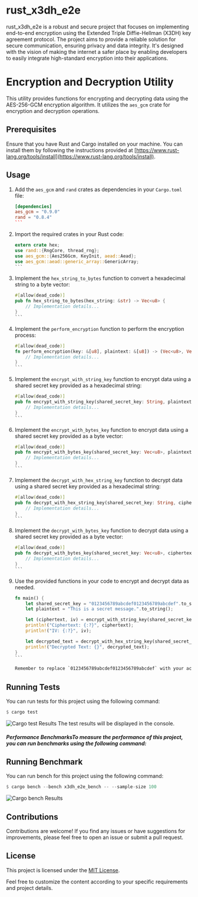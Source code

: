 # rust_x3dh_e2e

rust_x3dh_e2e is a robust and secure project that focuses on implementing end-to-end encryption using the Extended Triple Diffie-Hellman (X3DH) key agreement protocol. The project aims to provide a reliable solution for secure communication, ensuring privacy and data integrity. It's designed with the vision of making the internet a safer place by enabling developers to easily integrate high-standard encryption into their applications.

# Encryption and Decryption Utility

This utility provides functions for encrypting and decrypting data using the AES-256-GCM encryption algorithm. It utilizes the `aes_gcm` crate for encryption and decryption operations.

## Prerequisites

Ensure that you have Rust and Cargo installed on your machine. You can install them by following the instructions provided at [https://www.rust-lang.org/tools/install](https://www.rust-lang.org/tools/install).

## Usage

1. Add the `aes_gcm` and `rand` crates as dependencies in your `Cargo.toml` file:

   ````toml
   [dependencies]
   aes_gcm = "0.9.0"
   rand = "0.8.4"
   ```

2. Import the required crates in your Rust code:

   ````rust
   extern crate hex;
   use rand::{RngCore, thread_rng};
   use aes_gcm::{Aes256Gcm, KeyInit, aead::Aead};
   use aes_gcm::aead::generic_array::GenericArray;
   ```

3. Implement the `hex_string_to_bytes` function to convert a hexadecimal string to a byte vector:

   ````rust
   #[allow(dead_code)]
   pub fn hex_string_to_bytes(hex_string: &str) -> Vec<u8> {
       // Implementation details...
   }
   ```

4. Implement the `perform_encryption` function to perform the encryption process:

   ````rust
   #[allow(dead_code)]
   fn perform_encryption(key: &[u8], plaintext: &[u8]) -> (Vec<u8>, Vec<u8>) {
       // Implementation details...
   }
   ```

5. Implement the `encrypt_with_string_key` function to encrypt data using a shared secret key provided as a hexadecimal string:

   ````rust
   #[allow(dead_code)]
   pub fn encrypt_with_string_key(shared_secret_key: String, plaintext: String) -> (Vec<u8>, Vec<u8>) {
       // Implementation details...
   }
   ```

6. Implement the `encrypt_with_bytes_key` function to encrypt data using a shared secret key provided as a byte vector:

   ````rust
   #[allow(dead_code)]
   pub fn encrypt_with_bytes_key(shared_secret_key: Vec<u8>, plaintext: String) -> (Vec<u8>, Vec<u8>) {
       // Implementation details...
   }
   ```

7. Implement the `decrypt_with_hex_string_key` function to decrypt data using a shared secret key provided as a hexadecimal string:

   ````rust
   #[allow(dead_code)]
   pub fn decrypt_with_hex_string_key(shared_secret_key: String, ciphertext: Vec<u8>, iv: Vec<u8>) -> String {
       // Implementation details...
   }
   ```

8. Implement the `decrypt_with_bytes_key` function to decrypt data using a shared secret key provided as a byte vector:

   ````rust
   #[allow(dead_code)]
   pub fn decrypt_with_bytes_key(shared_secret_key: Vec<u8>, ciphertext: Vec<u8>, iv: Vec<u8>) -> String {
       // Implementation details...
   }
   ```

9. Use the provided functions in your code to encrypt and decrypt data as needed.

   ````rust
   fn main() {
       let shared_secret_key = "0123456789abcdef0123456789abcdef".to_string();
       let plaintext = "This is a secret message.".to_string();

       let (ciphertext, iv) = encrypt_with_string_key(shared_secret_key.clone(), plaintext.clone());
       println!("Ciphertext: {:?}", ciphertext);
       println!("IV: {:?}", iv);

       let decrypted_text = decrypt_with_hex_string_key(shared_secret_key, ciphertext, iv);
       println!("Decrypted Text: {}", decrypted_text);
   }
   ```

   Remember to replace `0123456789abcdef0123456789abcdef` with your actual shared secret key.

## Running Tests
You can run tests for this project using the following command:
```rust
$ cargo test
```
![Cargo test Results](assets/test_result.png)
The test results will be displayed in the console.


##### Performance BenchmarksTo measure the performance of this project, you can run benchmarks using the following command:

## Running Benchmark
You can run bench for this project using the following command:
```rust
$ cargo bench --bench x3dh_e2e_bench -- --sample-size 100
```
![Cargo bench Results](assets/bench_results.png)
## Contributions

Contributions are welcome! If you find any issues or have suggestions for improvements, please feel free to open an issue or submit a pull request.

## License
This project is licensed under the [MIT License](LICENSE).

Feel free to customize the content according to your specific requirements and project details.
